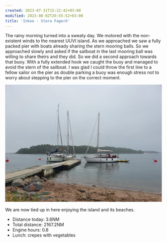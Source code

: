 ```yaml
---
created: 2023-07-31T15:22:42+03:00
modified: 2023-08-02T20:55:52+03:00
title: 'Inkoo - Stora Fagerö'
---
```


The rainy morning turned into a sweaty day. We motored with the non-existent winds to the nearest UUVI island. As we approached we saw a fully packed pier with boats already sharing the stern mooring balls. So we approached slowly and asked if the sailboat in the last mooring ball was willing to share theirs and they did. So we did a second approach towards that buoy. With a fully extended hook we caught the buoy and managed to avoid the stern of the sailboat. I was glad I could throw the first line to a fellow sailor on the pier as double parking a buoy was enough stress not to worry about stepping to the pier on the correct moment. 

![Image](../2023/ecc9611ddb5a78dac408b069b835faee.jpg) 

We are now tied up in here enjoying the island and its beaches.

* Distance today: 3.6NM
* Total distance: 2167.2NM
* Engine hours: 0.8
* Lunch: crepes with vegetables
